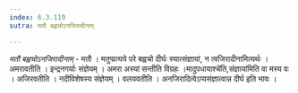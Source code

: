 ```yaml
---
index: 6.3.119
sutra: मतौ बह्वचोऽनजिरादीनाम्

---
```

_मतौ बह्वचोऽनजिरादीनाम्_ - मतौ । मतुप्प्रत्यये परे बह्वचो दीर्घः स्यात्संज्ञायां, न त्वजिरादीनामित्यर्थः । अमरावतीति । इन्द्रनगर्याः संज्ञेयम् । अमरा अस्यां सन्तीति विग्रहः ।मादुपधायाश्चे॑ति,संज्ञाया॑मिति वा मस्य वः । अजिरवतीति । नदीविशेषस्य संज्ञेयम् । वलयवतीति । अनजिरादित्वेऽप्यसंज्ञात्वान्न दीर्घ इति भावः ।